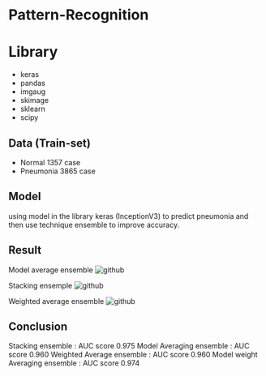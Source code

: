 # Pattern-Recognition

# Library

- keras
- pandas
- imgaug
- skimage
- sklearn
- scipy

## Data (Train-set)
- Normal 1357 case
- Pneumonia 3865 case

## Model

using model in the library keras (InceptionV3) to predict pneumonia and then use technique ensemble to improve accuracy.

## Result

Model average ensemble
![github](https://user-images.githubusercontent.com/42507576/90307996-e2230d80-df05-11ea-9840-bde41cfced1e.png)

Stacking ensemple
![github](https://user-images.githubusercontent.com/42507576/90308068-7e4d1480-df06-11ea-8e8d-ed6c79bb92b3.png)

Weighted average ensemble
![github](https://user-images.githubusercontent.com/42507576/90308107-d4ba5300-df06-11ea-9785-2e34bc513b12.png)

## Conclusion

Stacking ensemble : AUC score 0.975
Model Averaging ensemble : AUC score 0.960
Weighted Average ensemble : AUC score 0.960
Model weight Averaging ensemble : AUC score 0.974

